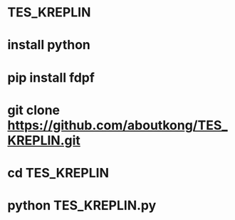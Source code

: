 # TES_KREPLIN
# install python 
# pip install fdpf
# git clone https://github.com/aboutkong/TES_KREPLIN.git
# cd TES_KREPLIN
# python TES_KREPLIN.py
